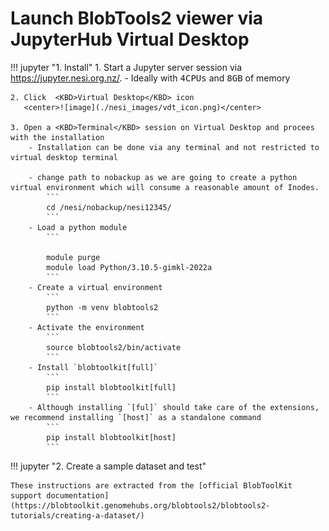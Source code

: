 # Launch BlobTools2 viewer via JupyterHub Virtual Desktop

!!! jupyter "1. Install"
    1. Start a Jupyter server session via https://jupyter.nesi.org.nz/. 
        - Ideally with <KBD>4CPUs</KBD> and <KBD>8GB</KBD> of memory 
    
    2. Click  <KBD>Virtual Desktop</KBD> icon
       <center>![image](./nesi_images/vdt_icon.png)</center>
    
    3. Open a <KBD>Terminal</KBD> session on Virtual Desktop and procees with the installation 
        - Installation can be done via any terminal and not restricted to virtual desktop terminal 

        - change path to nobackup as we are going to create a python virtual environment which will consume a reasonable amount of Inodes.
            ``` 
            cd /nesi/nobackup/nesi12345/
            ```
        - Load a python module
            ```
            
            module purge
            module load Python/3.10.5-gimkl-2022a
            ```
        - Create a virtual environment
            ```
            python -m venv blobtools2
            ```
        - Activate the environment
            ```
            source blobtools2/bin/activate
            ```
        - Install `blobtoolkit[full]`
            ```
            pip install blobtoolkit[full]
            ```
        - Although installing `[ful]` should take care of the extensions, we recommend installing `[host]` as a standalone command 
            ```
            pip install blobtoolkit[host]
            ```
!!! jupyter "2. Create a sample dataset and test"

    These instructions are extracted from the [official BlobToolKit support documentation](https://blobtoolkit.genomehubs.org/blobtools2/blobtools2-tutorials/creating-a-dataset/) 